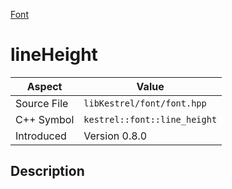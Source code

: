 [Font](index)
# lineHeight
| Aspect | Value |
| --- | --- |
| Source File | `libKestrel/font/font.hpp` |
| C++ Symbol | `kestrel::font::line_height` |
| Introduced | Version 0.8.0 |
## Description

